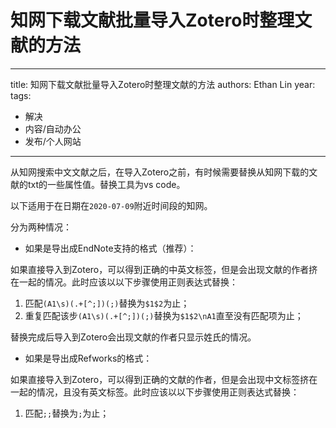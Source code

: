 # 知网下载文献批量导入Zotero时整理文献的方法


---
title: 知网下载文献批量导入Zotero时整理文献的方法
authors: Ethan Lin
year:
tags:
  - 解决 
  - 内容/自动办公 
  - 发布/个人网站 
---



从知网搜索中文文献之后，在导入Zotero之前，有时候需要替换从知网下载的文献的txt的一些属性值。替换工具为vs code。

以下适用于在日期在`2020-07-09`附近时间段的知网。

分为两种情况：

-   如果是导出成EndNote支持的格式（推荐）：

如果直接导入到Zotero，可以得到正确的中英文标签，但是会出现文献的作者挤在一起的情况。此时应该以以下步骤使用正则表达式替换：

1.  匹配`(A1\s)(.+[^;])(;)`替换为`$1$2`为止；
2.  重复匹配该步`(A1\s)(.+[^;])(;)`替换为`$1$2\nA1`直至没有匹配项为止；

替换完成后导入到Zotero会出现文献的作者只显示姓氏的情况。

-   如果是导出成Refworks的格式：

如果直接导入到Zotero，可以得到正确的文献的作者，但是会出现中文标签挤在一起的情况，且没有英文标签。此时应该以以下步骤使用正则表达式替换：

1.  匹配`;;`替换为`;`为止；
